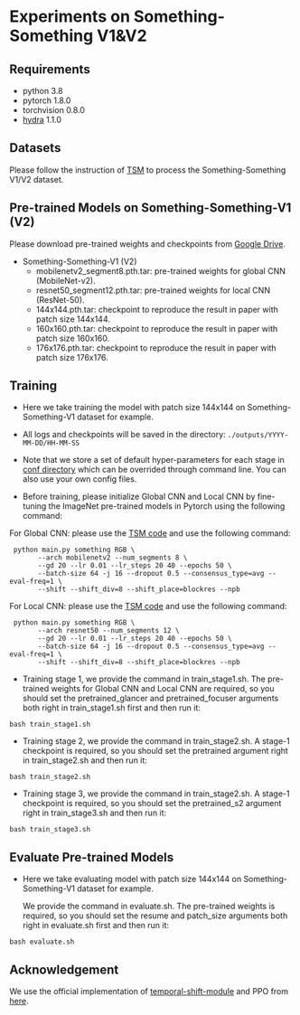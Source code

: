 # Experiments on Something-Something V1&V2

## Requirements
- python 3.8
- pytorch 1.8.0
- torchvision 0.8.0
- [hydra](https://hydra.cc/docs/intro/) 1.1.0

## Datasets
Please follow the instruction of [TSM](https://github.com/mit-han-lab/temporal-shift-module#data-preparation) to process the Something-Something V1/V2 dataset.

## Pre-trained Models on Something-Something-V1 (V2)

Please download pre-trained weights and checkpoints from [Google Drive](https://drive.google.com/drive/folders/1QgIjU6FLT3RZbAGAVutgOPuOOOtBPpFb?usp=sharing).

- Something-Something-V1 (V2)
    - mobilenetv2_segment8.pth.tar: pre-trained weights for global CNN (MobileNet-v2).
    - resnet50_segment12.pth.tar: pre-trained weights for local CNN (ResNet-50).
    - 144x144.pth.tar: checkpoint to reproduce the result in paper with patch size 144x144.
    - 160x160.pth.tar: checkpoint to reproduce the result in paper with patch size 160x160.
    - 176x176.pth.tar: checkpoint to reproduce the result in paper with patch size 176x176.

## Training

- Here we take training the model with patch size 144x144 on Something-Something-V1 dataset for example.
- All logs and checkpoints will be saved in the directory: `./outputs/YYYY-MM-DD/HH-MM-SS`
- Note that we store a set of default hyper-parameters for each stage in [conf directory](conf) which can be overrided through command line. You can also use your own config files.

- Before training, please initialize Global CNN and Local CNN by fine-tuning the ImageNet pre-trained models in Pytorch using the following command:

For Global CNN: please use the [TSM code](https://github.com/mit-han-lab/temporal-shift-module#data-preparation) and use the following command:
```
 python main.py something RGB \
       --arch mobilenetv2 --num_segments 8 \
       --gd 20 --lr 0.01 --lr_steps 20 40 --epochs 50 \
       --batch-size 64 -j 16 --dropout 0.5 --consensus_type=avg --eval-freq=1 \
       --shift --shift_div=8 --shift_place=blockres --npb
```
For Local CNN: please use the [TSM code](https://github.com/mit-han-lab/temporal-shift-module#data-preparation) and use the following command:
```
 python main.py something RGB \
       --arch resnet50 --num_segments 12 \
       --gd 20 --lr 0.01 --lr_steps 20 40 --epochs 50 \
       --batch-size 64 -j 16 --dropout 0.5 --consensus_type=avg --eval-freq=1 \
       --shift --shift_div=8 --shift_place=blockres --npb
```

- Training stage 1, we provide the command in train_stage1.sh. The pre-trained weights for Global CNN and Local CNN are required, so you should set the pretrained_glancer and pretrained_focuser arguments both right in train_stage1.sh first and then run it:
```
bash train_stage1.sh
```

- Training stage 2, we provide the command in train_stage2.sh. A stage-1 checkpoint is required, so you should set the pretrained argument right in train_stage2.sh and then run it:
```
bash train_stage2.sh
```

- Training stage 3, we provide the command in train_stage2.sh. A stage-1 checkpoint is required, so you should set the pretrained_s2 argument right in train_stage3.sh and then run it:
```
bash train_stage3.sh
```


## Evaluate Pre-trained Models
- Here we take evaluating model with patch size 144x144 on Something-Something-V1 dataset for example. 
 
    We provide the command in evaluate.sh. The pre-trained weights is required, so you should set the resume and patch_size arguments both right in evaluate.sh first and then run it:

```
bash evaluate.sh
```

## Acknowledgement
We use the official implementation of [temporal-shift-module](https://github.com/mit-han-lab/temporal-shift-module) and PPO from [here](https://github.com/nikhilbarhate99/PPO-PyTorch/blob/master/PPO.py).
